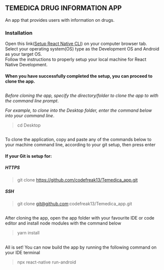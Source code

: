 ## TEMEDICA DRUG INFORMATION APP

An app that provides users with information on drugs.

### Installation

Open this link([Setup React Native CLI](https://reactnative.dev/docs/environment-setup)) on your computer browser tab.   
Select your operating system(OS) type as the Development OS and Android as your target OS.   
Follow the instructions to properly setup your local machine for React Native Development.

#### When you have successfully completed the setup, you can proceed to clone the app.
##

*Before cloning the app, specify the directory/folder to clone the app to with the command line prompt*.

*For example, to clone into the Desktop folder, enter the command below into your command line*.

> cd Desktop

##

To clone the application, copy and paste any of the commands below to your machine command line, according to your git setup, then press enter

#### If your Git is setup for:

##### HTTPS

> git clone https://github.com/codefreak13/Temedica_app.git

##### SSH

> git clone git@github.com:codefreak13/Temedica_app.git
##

After cloning the app, open the app folder with your favourite IDE or code editor and install node modules with the command below

> yarn install
##

All is set!
You can now build the app by running the following command on your IDE terminal
>npx react-native run-android

##
